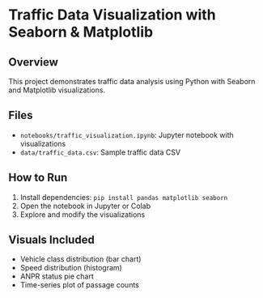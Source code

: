 # Traffic Data Visualization with Seaborn & Matplotlib

## Overview  
This project demonstrates traffic data analysis using Python with Seaborn and Matplotlib visualizations.

## Files  
- `notebooks/traffic_visualization.ipynb`: Jupyter notebook with visualizations  
- `data/traffic_data.csv`: Sample traffic data CSV

## How to Run  
1. Install dependencies: `pip install pandas matplotlib seaborn`  
2. Open the notebook in Jupyter or Colab  
3. Explore and modify the visualizations

## Visuals Included  
- Vehicle class distribution (bar chart)  
- Speed distribution (histogram)  
- ANPR status pie chart  
- Time-series plot of passage counts
